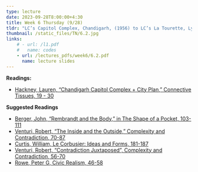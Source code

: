 ```yaml
---
type: lecture
date: 2023-09-28T8:00:00+4:30
title: Week 6 Thursday (9/28)
tldr: "LC’s Capitol Complex, Chandigarh, (1956) to LC’s La Tourette, Lyon, (1956)"
thumbnail: /static_files/TN/6.2.jpg
links: 
    # - url: /l1.pdf
    #   name: codes
    - url: /lectures_pdfs/week6/6.2.pdf
      name: lecture slides
---
```

**Readings:**
- [Hackney, Lauren, “Chandigarh Capitol Complex + City Plan,” Connective Tissues, 19 - 30](/readings_pdfs/week2/TH/r1.pdf)

**Suggested Readings**
- [Berger, John, “Rembrandt and the Body,” in The Shape of a Pocket, 103-111](/readings_pdfs/week2/TH/r2.pdf)
- [Venturi, Robert, “The Inside and the Outside,” Complexity and Contradiction, 70-87](/readings_pdfs/week2/TH/r3.pdf)
- [Curtis, William, Le Corbusier: Ideas and Forms, 181-187](/readings_pdfs/week2/TH/r4.pdf)
- [Venturi, Robert, “Contradiction Juxtaposed”, Complexity and Contradiction, 56-70](/readings_pdfs/week2/TH/r3.pdf)
- [Rowe, Peter G, Civic Realism, 46-58](/readings_pdfs/week2/TH/r4.pdf)

